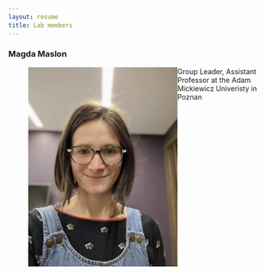 ```yaml
---
layout: resume
title: Lab members
---
```

### Magda Maslon

<figure class="half">
<img src="images/bio.jpg" width="300" align="left">
</figure>

Group Leader, Assistant Professor at the Adam Mickiewicz Univeristy in Poznan




